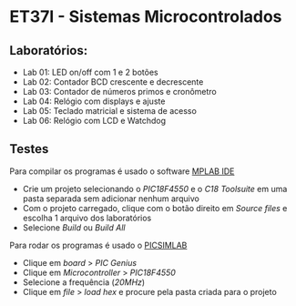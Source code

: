 # ET37I - Sistemas Microcontrolados

## Laboratórios:
- Lab 01: LED on/off com 1 e 2 botões
- Lab 02: Contador BCD crescente e decrescente
- Lab 03: Contador de números primos e cronômetro
- Lab 04: Relógio com displays e ajuste
- Lab 05: Teclado matricial e sistema de acesso
- Lab 06: Relógio com LCD e Watchdog

## Testes
Para compilar os programas é usado o software [MPLAB IDE](https://mplab-ide.software.informer.com/8.9/)
- Crie um projeto selecionando o _PIC18F4550_ e o _C18 Toolsuite_ em uma pasta separada sem adicionar nenhum arquivo
- Com o projeto carregado, clique com o botão direito em _Source files_ e escolha 1 arquivo dos laboratórios
- Selecione _Build_ ou _Build All_

Para rodar os programas é usado o [PICSIMLAB](https://github.com/lcgamboa/picsimlab)
- Clique em _board_ > _PIC Genius_
- Clique em _Microcontroller_ > _PIC18F4550_
- Selecione a frequência (_20MHz_)
- Clique em _file_ > _load hex_ e procure pela pasta criada para o projeto
